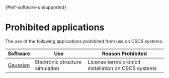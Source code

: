 [](){#ref-software-unsupported}
# Prohibited applications

The use of the following applications prohibited from use on CSCS systems.

| Software | Use | Reason Prohibited |
| --- | --- | --- |
| [Gaussian](https://gaussian.com/) | Electronic structure simulation | License terms prohibit installation on CSCS systems |

